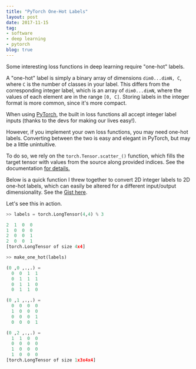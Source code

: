 ```yaml
---
title: "PyTorch One-Hot Labels"
layout: post
date: 2017-11-15
tag:
- software
- deep learning
- pytorch
blog: true
---
```


Some interesting loss functions in deep learning require "one-hot" labels.

A "one-hot" label is simply a binary array of dimensions `dim0...dimN, C`, where `C` is the number of classes in your label.
This differs from the corresponding integer label, which is an array of `dim0...dimN`, where the values of each element are in the range `[0, C]`. Storing labels in the integer format is more common, since it's more compact.

When using [PyTorch](https;//pytorch.org), the built in loss functions all accept integer label inputs (thanks to the devs for making our lives easy!).

However, if you implement your own loss functions, you may need one-hot labels. Converting between the two is easy and elegant in PyTorch, but may be a little unintuitive.

To do so, we rely on the `torch.Tensor.scatter_()` function, which fills the target tensor with values from the source along provided indices. See the documentation [for details.](http://pytorch.org/docs/master/tensors.html#torch.Tensor.scatter_)

Below is a quick function I threw together to convert 2D integer labels to 2D one-hot labels, which can easily be altered for a different input/output dimensionality.
See the [Gist here](https://gist.github.com/jacobkimmel/4ccdc682a45662e514997f724297f39f).

<script src="https://gist.github.com/jacobkimmel/4ccdc682a45662e514997f724297f39f.js"></script>


Let's see this in action.

```python
>> labels = torch.LongTensor(4,4) % 3

2  1  0  0
1  0  0  0
2  0  0  1
2  0  0  1
[torch.LongTensor of size 4x4]

>> make_one_hot(labels)

(0 ,0 ,.,.) =
  0  0  1  1
  0  1  1  1
  0  1  1  0
  0  1  1  0

(0 ,1 ,.,.) =
  0  0  0  0
  1  0  0  0
  0  0  0  1
  0  0  0  1

(0 ,2 ,.,.) =
  1  1  0  0
  0  0  0  0
  1  0  0  0
  1  0  0  0
[torch.LongTensor of size 1x3x4x4]
```
